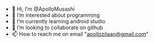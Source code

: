 - 👋 Hi, I’m @ApolloMusashi
- 👀 I’m interested about programming
- 🌱 I’m currently learning android studio
- 💞️ I’m looking to collaborate on github
- 📫 How to reach me on email "apollozilaan@gmail.com"

<!---
ApolloMusashi/ApolloMusashi is a ✨ special ✨ repository because its `README.md` (this file) appears on your GitHub profile.
You can click the Preview link to take a look at your changes.
--->
